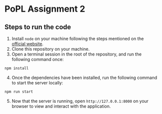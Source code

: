# PoPL Assignment 2

## Steps to run the code

1. Install `node` on your machine following the steps mentioned on the [official website](https://nodejs.org/en/).
2. Clone this repository on your machine.
3. Open a terminal session in the root of the repository, and run the following command once:

```sh
npm install
```

4. Once the dependencies have been installed, run the following command to start the server locally:

```sh
npm run start
```

5. Now that the server is running, open `http://127.0.0.1:8000` on your browser to view and interact with the application.
